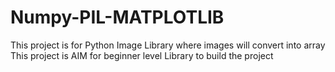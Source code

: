 # Numpy-PIL-MATPLOTLIB
This project is for Python Image Library where images will convert into array
This project is AIM for beginner level
Library to build the project

